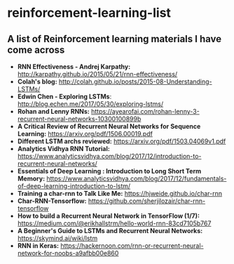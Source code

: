 # reinforcement-learning-list
## A list of Reinforcement learning materials I have come across
* **RNN Effectiveness - Andrej Karpathy:** http://karpathy.github.io/2015/05/21/rnn-effectiveness/
* **Colah's blog:** http://colah.github.io/posts/2015-08-Understanding-LSTMs/
* **Edwin Chen - Exploring LSTMs**: http://blog.echen.me/2017/05/30/exploring-lstms/
* **Rohan and Lenny RNNs:** https://ayearofai.com/rohan-lenny-3-recurrent-neural-networks-10300100899b
* **A Critical Review of Recurrent Neural Networks for Sequence Learning:** https://arxiv.org/pdf/1506.00019.pdf
* **Different LSTM archs reviewed:** https://arxiv.org/pdf/1503.04069v1.pdf
* **Analytics Vidhya RNN Tutorial:** https://www.analyticsvidhya.com/blog/2017/12/introduction-to-recurrent-neural-networks/
* **Essentials of Deep Learning : Introduction to Long Short Term Memory:** https://www.analyticsvidhya.com/blog/2017/12/fundamentals-of-deep-learning-introduction-to-lstm/
* **Training a char-rnn to Talk Like Me:** https://hjweide.github.io/char-rnn
* **Char-RNN-Tensorflow:** https://github.com/sherjilozair/char-rnn-tensorflow
* **How to build a Recurrent Neural Network in TensorFlow (1/7):**   https://medium.com/@erikhallstrm/hello-world-rnn-83cd7105b767
* **A Beginner's Guide to LSTMs and Recurrent Neural Networks:** https://skymind.ai/wiki/lstm
* **RNN in Keras:** https://hackernoon.com/rnn-or-recurrent-neural-network-for-noobs-a9afbb00e860
